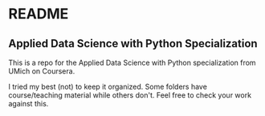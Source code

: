 # README

## Applied Data Science with Python Specialization
This is a repo for the Applied Data Science with Python specialization from UMich on Coursera.

I tried my best (not) to keep it organized. Some folders have course/teaching material while others don't. Feel free to check your work against this.
